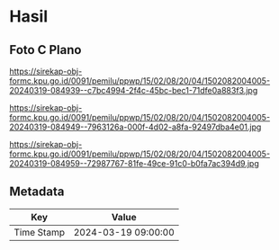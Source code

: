 # Hasil

## Foto C Plano

https://sirekap-obj-formc.kpu.go.id/0091/pemilu/ppwp/15/02/08/20/04/1502082004005-20240319-084939--c7bc4994-2f4c-45bc-bec1-71dfe0a883f3.jpg

https://sirekap-obj-formc.kpu.go.id/0091/pemilu/ppwp/15/02/08/20/04/1502082004005-20240319-084949--7963126a-000f-4d02-a8fa-92497dba4e01.jpg

https://sirekap-obj-formc.kpu.go.id/0091/pemilu/ppwp/15/02/08/20/04/1502082004005-20240319-084959--72987767-81fe-49ce-91c0-b0fa7ac394d9.jpg


## Metadata

| Key        | Value               |
| ---------- | ------------------- |
| Time Stamp | 2024-03-19 09:00:00 |



